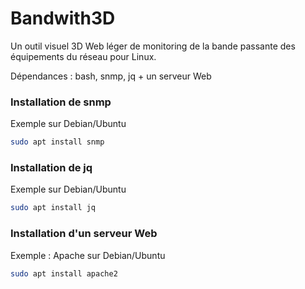 # Bandwith3D

Un outil visuel 3D Web léger de monitoring de la bande passante des équipements du réseau pour Linux.

Dépendances : bash, snmp, jq + un serveur Web

### Installation de snmp
Exemple sur Debian/Ubuntu
```bash
sudo apt install snmp
```

### Installation de jq
Exemple sur Debian/Ubuntu
```bash
sudo apt install jq
```

### Installation d'un serveur Web
Exemple : Apache sur Debian/Ubuntu
```bash
sudo apt install apache2
```